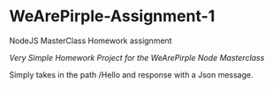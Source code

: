 # WeArePirple-Assignment-1
NodeJS MasterClass Homework assignment

*Very Simple Homework Project for the WeArePirple Node Masterclass*

Simply takes in the path /Hello and response with a Json message. 
